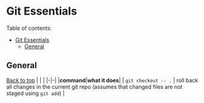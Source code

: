 # Git Essentials

Table of contents:<br>
- [Git Essentials](#git-essentials)
  - [General](#general)
## General
[Back to top](#)
| | |
|-|-|
|__command__|__what it does__|
| `git checkout -- .` | roll back all changes in the current git repo (assumes that changed files are not staged using `git add`) | 



